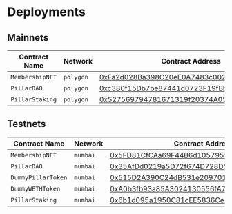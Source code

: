 # Deployments

## Mainnets

| Contract Name | Network | Contract Address | Transaction Hash |  
| --- | --- | --- |  --- |
| `MembershipNFT` | `polygon` | [0xFa2d028Ba398C20eE0A7483c00218F91FFEe47c6](https://polygonscan.com/address/0xFa2d028Ba398C20eE0A7483c00218F91FFEe47c6) | [0xc508647eb202be0f6dde65e2f7a1ef884eb738070cc1abfda1a112d3e65b2bee](https://polygonscan.com/tx/0xc508647eb202be0f6dde65e2f7a1ef884eb738070cc1abfda1a112d3e65b2bee) |
| `PillarDAO` | `polygon` | [0xc380f15Db7be87441d0723F19fBb440AEaa734aB](https://polygonscan.com/address/0xc380f15Db7be87441d0723F19fBb440AEaa734aB) | [0x6a719efb47eb6c3f3d78627e3f934aeb87a432572e0c31d20e18576a3b58348a](https://polygonscan.com/tx/0x6a719efb47eb6c3f3d78627e3f934aeb87a432572e0c31d20e18576a3b58348a) |
| `PillarStaking` | `polygon` | [0x527569794781671319f20374A050BDbef4181aB3](https://polygonscan.com/address/0x527569794781671319f20374a050bdbef4181ab3) | [0xf2d23e8c8c2bee1c77047c216c73c49a45ddaab50a351f544579d694d0e0e9c1](https://polygonscan.com/tx/0xf2d23e8c8c2bee1c77047c216c73c49a45ddaab50a351f544579d694d0e0e9c1) |

## Testnets

| Contract Name | Network | Contract Address | Transaction Hash |  
| --- | --- | --- |  --- |
| `MembershipNFT` | `mumbai` | [0x5FD81CfCAa69F44B6d105795961b3E484ac9e7dB](https://mumbai.polygonscan.com/address/0x5FD81CfCAa69F44B6d105795961b3E484ac9e7dB) | [0x0f18fba0b3ffc18698fe7cb2eac1d8cc5d884a607eda27a0eebd3326f9399ebc](https://mumbai.polygonscan.com/tx/0x0f18fba0b3ffc18698fe7cb2eac1d8cc5d884a607eda27a0eebd3326f9399ebc) |
| `PillarDAO` | `mumbai` | [0x35AfDd0219a5D72f674D728D5544Bc0f838eEFFa](https://mumbai.polygonscan.com/address/0x35AfDd0219a5D72f674D728D5544Bc0f838eEFFa) | [0x71df50e439e04bd8f94df5f1da4ec9520063fc05fb2a082608fc391f8f347049](https://mumbai.polygonscan.com/tx/0x71df50e439e04bd8f94df5f1da4ec9520063fc05fb2a082608fc391f8f347049) |
| `DummyPillarToken` | `mumbai` | [0x515D2A390C24dB531e209701d907FC0Ee1C7c224](https://mumbai.polygonscan.com/address/0x515D2A390C24dB531e209701d907FC0Ee1C7c224) | [0xd0ced5a1d4bed7fb8f24165c0550299ede6bbacff53ee990d7668930a0f763cf](https://mumbai.polygonscan.com/tx/0xd0ced5a1d4bed7fb8f24165c0550299ede6bbacff53ee990d7668930a0f763cf) |
| `DummyWETHToken` | `mumbai` | [0xA0b3fb93a85A3024130556fA7a685E254744373a](https://mumbai.polygonscan.com/address/0xA0b3fb93a85A3024130556fA7a685E254744373a) | [0x9094ff9303a9a590da26853298c25599a94f160f8a3e8318fd8b190da139851a](https://mumbai.polygonscan.com/tx/0x9094ff9303a9a590da26853298c25599a94f160f8a3e8318fd8b190da139851a) |
| `PillarStaking` | `mumbai` | [0x6b1d095a1950C81cEE5836Ce241fc4E6e84347b9](https://mumbai.polygonscan.com/address/0x6b1d095a1950C81cEE5836Ce241fc4E6e84347b9) | [0xaa90741c095c8abdb02f5b59bbf2fb04793b784466b07ee945c6da8bd9c6e65e](https://mumbai.polygonscan.com/tx/0xaa90741c095c8abdb02f5b59bbf2fb04793b784466b07ee945c6da8bd9c6e65e) |


